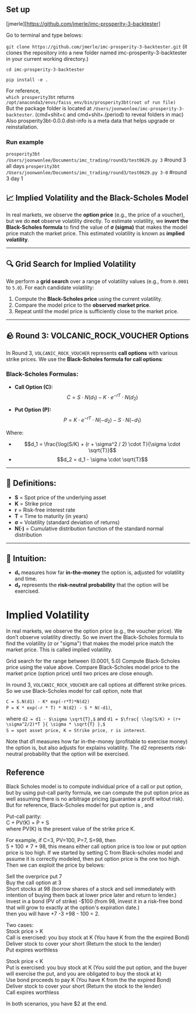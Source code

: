 ## Set up

[jmerle][https://github.com/jmerle/imc-prosperity-3-backtester]

Go to terminal and type belows:

```git clone https://github.com/jmerle/imc-prosperity-3-backtester.git```
(it clones the repository into a new folder named imc-prosperity-3-backtester in your current working directory.)

```cd imc-prosperity-3-backtester```

```pip install -e .```

For reference,    
```which prosperity3bt```   returns ```/opt/anaconda3/envs/faiss_env/bin/prosperity3bt(root of run file)```    
But the package folder is located at  ```/Users/joonwonlee/imc-prosperity-3-backtester```. (cmd+shit+c and cmd+shit+.(period) to reveal folders in mac)   
Also prosperity3bt-0.0.0.dist-info is a meta data that helps upgrade or reinstallation.   

### Run example
```prosperity3bt /Users/joonwonlee/Documents/imc_trading/round3/test0629.py 3```       #round 3 all days
```prosperity3bt /Users/joonwonlee/Documents/imc_trading/round3/test0629.py 3-0```     #round 3 day 1


## 📈 Implied Volatility and the Black-Scholes Model

In real markets, we observe the **option price** (e.g., the price of a voucher), but we do **not** observe volatility directly. To estimate volatility, we **invert the Black-Scholes formula** to find the value of **σ (sigma)** that makes the model price match the market price. This estimated volatility is known as **implied volatility**.

---

## 🔍 Grid Search for Implied Volatility

We perform a **grid search** over a range of volatility values (e.g., from `0.0001` to `5.0`). For each candidate volatility:

1. Compute the **Black-Scholes price** using the current volatility.
2. Compare the model price to the **observed market price**.
3. Repeat until the model price is sufficiently close to the market price.

---

## 🪨 Round 3: VOLCANIC_ROCK_VOUCHER Options

In Round 3, `VOLCANIC_ROCK_VOUCHER` represents **call options** with various strike prices. We use the **Black-Scholes formula for call options**:

### Black-Scholes Formulas:

- **Call Option (C):**  
  $$C = S \cdot N(d_1) - K \cdot e^{-rT} \cdot N(d_2)$$

- **Put Option (P):**  
  $$P = K \cdot e^{-rT} \cdot N(-d_2) - S \cdot N(-d_1)$$

Where:

- $$d_1 = \frac{\log(S/K) + (r + \sigma^2 / 2) \cdot T}{\sigma \cdot \sqrt{T}}$$  
- $$d_2 = d_1 - \sigma \cdot \sqrt{T}$$

---

## 📘 Definitions:

- **S** = Spot price of the underlying asset  
- **K** = Strike price  
- **r** = Risk-free interest rate  
- **T** = Time to maturity (in years)  
- **σ** = Volatility (standard deviation of returns)  
- **N(·)** = Cumulative distribution function of the standard normal distribution

---

## 🧠 Intuition:

- **d₁** measures how far **in-the-money** the option is, adjusted for volatility and time.
- **d₂** represents the **risk-neutral probability** that the option will be exercised.



# Implied Volatility

In real markets, we observe the option price (e.g., the voucher price).
We don’t observe volatility directly.
So we invert the Black-Scholes formula to find the volatility (σ or "sigma") that makes the model price match the market price.
This is called implied volatility.

Grid search for the range between (0.0001, 5.0)
Compute Black-Scholes price using the value above.
Compare Black-Scholes model price to the market price (option price) until two prices are close enough.

In round 3, ```VOLCANIC_ROCK_VOUCHER``` are call options at different strike prices. So we use Black-Scholes model for call option, note that   

```C = S.N(d1) - K* exp(-r*T)*N(d2)```   
```P = K * exp(-r * T) * N(d2) - S * N(-d1)```,   

where ```d2 = d1 - $\sigma \sqrt{T},$``` and ```d1 = $\frac{ \log(S/K) + (r+ \sigma^2/2)*T }{ \sigma * \sqrt{T} },$```   
```S = spot asset price, K = Strike price, r is interest```.    

Note that d1 measures how far in-the-money (profitable to exercise money) the option is, but also adjusts for explains volatility.  The d2 represents risk-neutral probability that the option will be exercised.

## Reference
Black Scholes model is to compute individual price of a call or put option, but by using put-call parity formula, we can compute the put option price as well assuming there is no arbitrage pricing (guarantee a profit witout risk). But for reference, Black-Scholes model for put option is
, and
  
Put-call parity:     
C + PV(K) = P + S     
where PV(K) is the present value of the strike price K.   
  
For example, if C=3, PV=100, P=7, S=98, then    
$5+100 \neq 7+98$, this means either call option price is too low or put option price is too high. If we started by setting C from Black-scholes model and assume it is correctly modeled, then put option price is the one too high. Then we can exploit the price by belows:   
    
Sell the overprice put 7   
Buy the call option at 3   
Short stocks at 98 (borrow shares of a stock and sell immediately with intention of buying them back at lower price later and return to lender.)   
Invest in a bond (PV of strike) -$100 (from 98, invest it in a risk-free bond that will grow to exactly at the option's expiration date.)  
then you will have +7 -3 +98 - 100 = 2.   
  
Two cases:      
Stock price > K      
Call is exercised: you buy stock at K   (You have K from the the expired Bond)   
Deliver stock to cover your short       (Return the stock to the lender)   
Put expires worthless        

Stock price < K       
Put is exercised: you buy stock at K    (You sold the put option, and the buyer will exercise the put, and you are obligated to buy the stock at k)       
Use bond proceeds to pay K              (You have K from the the expired Bond)    
Deliver stock to cover your short       (Return the stock to the lender)   
Call expires worthless      

In both scenarios, you have $2 at the end.       





